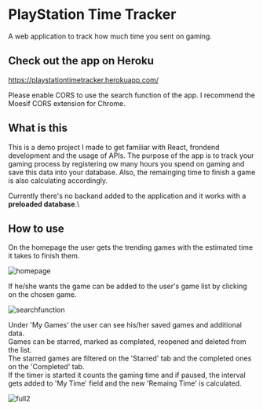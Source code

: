 # PlayStation Time Tracker
A web application to track how much time you sent on gaming.

## Check out the app on Heroku
https://playstationtimetracker.herokuapp.com/

Please enable CORS to use the search function of the app.
I recommend the Moesif CORS extension for Chrome.

## What is this
This is a demo project I made to get familiar with React, frondend development and the usage of APIs.
The purpose of the app is to track your gaming process by registering ow many hours you spend on gaming and save this data  into your database. Also, the remainging time to finish a game is also calculating accordingly.

Currently there's no backand added to the application and it works with a **preloaded database**.\

## How to use

On the homepage the user gets the trending games with the estimated time it takes to finish them.


![homepage](https://user-images.githubusercontent.com/35307122/69966337-6ec3a200-1516-11ea-906c-2337f844d253.png)


If he/she wants the game can be added to the user's game list by clicking on the chosen game.


![searchfunction](https://user-images.githubusercontent.com/35307122/69966512-d843b080-1516-11ea-82df-7b3087aa835b.png)


Under 'My Games' the user can see his/her saved games and additional data.\
Games can be starred, marked as completed, reopened and deleted from the list.\
The starred games are filtered on the 'Starred' tab and the completed ones on the 'Completed' tab.\
If the timer is started it counts the gaming time and if paused, the interval gets added to 'My Time' field and the new 'Remaing Time' is calculated.

![full2](https://user-images.githubusercontent.com/35307122/69967429-a59ab780-1518-11ea-85ee-e90c36b7e510.png)











